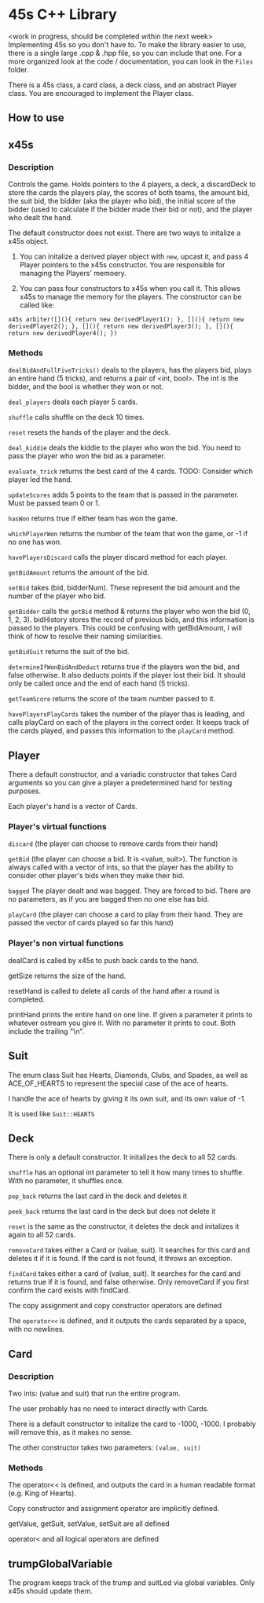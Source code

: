 # 45s C++ Library
<work in progress, should be completed within the next week>
Implementing 45s so you don't have to. To make the library easier to use, there is a single large .cpp & .hpp file, so you can include that one. For a more organized look at the code / documentation, you can look in the `Files` folder.

There is a 45s class, a card class, a deck class, and an abstract Player class. You are encouraged to implement the Player class.

## How to use
<put description of the example main>

## x45s
### Description
Controls the game. Holds pointers to the 4 players, a deck, a discardDeck to store the cards the players play, the scores of both teams, the amount bid, the suit bid, the bidder (aka the player who bid), the initial score of the bidder (used to calculate if the bidder made their bid or not), and the player who dealt the hand.

The default constructor does not exist. There are two ways to initalize a x45s object.

1. You can initalize a derived player object with `new`, upcast it, and pass 4 Player pointers to the x45s constructor. You are responsible for managing the Players' memoery.

2. You can pass four constructors to x45s when you call it. This allows x45s to manage the memory for the players. The constructor can be called like:

`x45s arbiter([](){ return new derivedPlayer1(); }, [](){ return new derivedPlayer2(); }, [](){ return new derivedPlayer3(); }, [](){ return new derivedPlayer4(); })`

### Methods
`dealBidAndFullFiveTricks()` deals to the players, has the players bid, plays an entire hand (5 tricks), and returns a pair of <int, bool>. The int is the bidder, and the bool is whether they won or not.

`deal_players` deals each player 5 cards.

`shuffle` calls shuffle on the deck 10 times.

`reset` resets the hands of the player and the deck.

`deal_kiddie` deals the kiddie to the player who won the bid. You need to pass the player who won the bid as a parameter.

`evaluate_trick` returns the best card of the 4 cards. TODO: Consider which player led the hand.

`updateScores` adds 5 points to the team that is passed in the parameter. Must be passed team 0 or 1.

`hasWon` returns true if either team has won the game.

`whichPlayerWon` returns the number of the team that won the game, or -1 if no one has won.

`havePlayersDiscard` calls the player discard method for each player.

`getBidAmount` returns the amount of the bid.

`setBid` takes (bid, bidderNum). These represent the bid amount and the number of the player who bid.

`getBidder` calls the `getBid` method & returns the player who won the bid (0, 1, 2, 3). bidHistory stores the record of previous bids, and this information is passed to the players. This could be confusing with getBidAmount, I will think of how to resolve their naming similarities.

`getBidSuit` returns the suit of the bid.

`determineIfWonBidAndDeduct` returns true if the players won the bid, and false otherwise. It also deducts points if the player lost their bid. It should only be called once and the end of each hand (5 tricks).

`getTeamScore` returns the score of the team number passed to it.

`havePlayersPlayCards` takes the number of the player thas is leading, and calls playCard on each of the players in the correct order. It keeps track of the cards played, and passes this information to the `playCard` method.

## Player
There a default constructor, and a variadic constructor that takes Card arguments so you can give a player a predetermined hand for testing purposes.

Each player's hand is a vector of Cards. 

### Player's virtual functions
`discard` (the player can choose to remove cards from their hand)

`getBid` (the player can choose a bid. It is <value, suit>). The function is always called with a vector of ints, so that the player has the ability to consider other player's bids when they make their bid.

`bagged` The player dealt and was bagged. They are forced to bid. There are no parameters, as if you are bagged then no one else has bid.

`playCard` (the player can choose a card to play from their hand. They are passed the vector of cards played so far this hand)

### Player's non virtual functions
dealCard is called by x45s to push back cards to the hand.

getSize returns the size of the hand.

resetHand is called to delete all cards of the hand after a round is completed.

printHand prints the entire hand on one line. If given a parameter it prints to whatever ostream you give it. With no parameter it prints to cout. Both include the trailing "\n".

## Suit
The enum class Suit has Hearts, Diamonds, Clubs, and Spades, as well as ACE_OF_HEARTS to represent the special case of the ace of hearts.

I handle the ace of hearts by giving it its own suit, and its own value of -1.

It is used like `Suit::HEARTS`

## Deck
There is only a default constructor. It initalizes the deck to all 52 cards.

`shuffle` has an optional int parameter to tell it how many times to shuffle. With no parameter, it shuffles once.

`pop_back` returns the last card in the deck and deletes it

`peek_back` returns the last card in the deck but does not delete it

`reset` is the same as the constructor, it deletes the deck and initalizes it again to all 52 cards.

`removeCard` takes either a Card or (value, suit). It searches for this card and deletes it if it is found. If the card is not found, it throws an exception.

`findCard` takes either a card of (value, suit). It searches for the card and returns true if it is found, and false otherwise. Only removeCard if you first confirm the card exists with findCard.

The copy assignment and copy constructor operators are defined

The `operator<<` is defined, and it outputs the cards separated by a space, with no newlines.

## Card
### Description
Two ints: (value and suit) that run the entire program.

The user probably has no need to interact directly with Cards.

There is a default constructor to initalize the card to -1000, -1000. I probably will remove this, as it makes no sense.

The other constructor takes two parameters: `(value, suit)`

### Methods
The operator<< is defined, and outputs the card in a human readable format (e.g. King of Hearts).

Copy constructor and assignment operator are implicitly defined.

getValue, getSuit, setValue, setSuit are all defined

operator< and all logical operators are defined

## trumpGlobalVariable
The program keeps track of the trump and suitLed via global variables. Only x45s should update them.